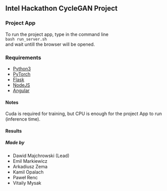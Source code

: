 ## Intel Hackathon CycleGAN Project

### Project App
To run the project app, type in the command line \
`bash run_server.sh` \
and wait untill the browser will be opened.

### Requirements

* [Python3](https://www.python.org/)
* [PyTorch](https://pytorch.org/)
* [Flask](https://pypi.org/project/Flask/)
* [NodeJS]()	
* [Angular](https://angular.io/)

#### Notes

Cuda is required for training, but CPU is enough for the project App to run (inference time).

#### Results



##### Made by 
- Dawid Majchrowski (Lead)
- Emil Markiewicz
- Arkadiusz Zema
- Kamil Opalach
- Paweł Renc
- Vitaily Mysak